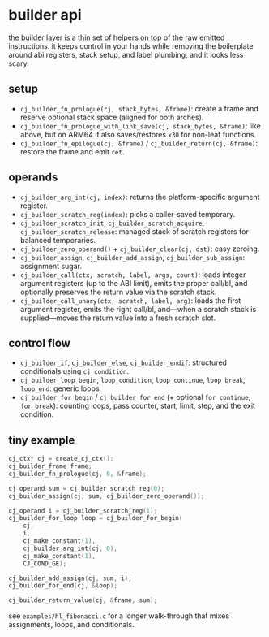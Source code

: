 # builder api

the builder layer is a thin set of helpers on top of the raw emitted
instructions. it keeps control in your hands while removing the boilerplate
around abi registers, stack setup, and label plumbing, and it looks less scary.

## setup

- `cj_builder_fn_prologue(cj, stack_bytes, &frame)`: create a frame and reserve
  optional stack space (aligned for both arches).
- `cj_builder_fn_prologue_with_link_save(cj, stack_bytes, &frame)`: like above,
  but on ARM64 it also saves/restores `x30` for non-leaf functions.
- `cj_builder_fn_epilogue(cj, &frame)` / `cj_builder_return(cj, &frame)`:
  restore the frame and emit `ret`.

## operands

- `cj_builder_arg_int(cj, index)`: returns the platform-specific argument
  register.
- `cj_builder_scratch_reg(index)`: picks a caller-saved temporary.
- `cj_builder_scratch_init`, `cj_builder_scratch_acquire`,
  `cj_builder_scratch_release`: managed stack of scratch registers for balanced
  temporaries.
- `cj_builder_zero_operand()` + `cj_builder_clear(cj, dst)`: easy zeroing.
- `cj_builder_assign`, `cj_builder_add_assign`, `cj_builder_sub_assign`:
  assignment sugar.
- `cj_builder_call(ctx, scratch, label, args, count)`: loads integer argument
  registers (up to the ABI limit), emits the proper call/bl, and optionally
  preserves the return value via the scratch stack.
- `cj_builder_call_unary(ctx, scratch, label, arg)`: loads the first argument
  register, emits the right call/bl, and—when a scratch stack is supplied—moves
  the return value into a fresh scratch slot.

## control flow

- `cj_builder_if`, `cj_builder_else`, `cj_builder_endif`: structured
  conditionals using `cj_condition`.
- `cj_builder_loop_begin`, `loop_condition`, `loop_continue`, `loop_break`,
  `loop_end`: generic loops.
- `cj_builder_for_begin` / `cj_builder_for_end` (+ optional `for_continue`,
  `for_break`): counting loops, pass counter, start, limit, step, and the exit
  condition.

## tiny example

```c
cj_ctx* cj = create_cj_ctx();
cj_builder_frame frame;
cj_builder_fn_prologue(cj, 0, &frame);

cj_operand sum = cj_builder_scratch_reg(0);
cj_builder_assign(cj, sum, cj_builder_zero_operand());

cj_operand i = cj_builder_scratch_reg(1);
cj_builder_for_loop loop = cj_builder_for_begin(
    cj,
    i,
    cj_make_constant(1),
    cj_builder_arg_int(cj, 0),
    cj_make_constant(1),
    CJ_COND_GE);

cj_builder_add_assign(cj, sum, i);
cj_builder_for_end(cj, &loop);

cj_builder_return_value(cj, &frame, sum);
```

see `examples/hl_fibonacci.c` for a longer walk-through that mixes assignments, loops, and conditionals.
